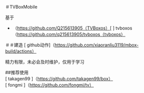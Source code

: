 ＃TVBoxMobile

基于
*    （https://github.com/Q215613905（TVBoxos）[  ] tvboxos （https://github.com/q215613905/tvboxos（tvboxos）   

＃＃建造
[ github动作]（https://github.com/xiaoranliu3119/mbox-build/actions）   

精力有限，未必会及时维护，仅用于学习
   
##推荐使用   
[ takagen99 ]（https://github.com/takagen99/box）   
[ fongmi ]（https://github.com/fongmi/tv）  
